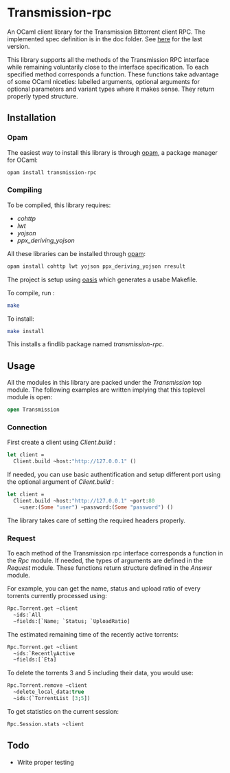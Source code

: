 # Transmission-rpc

An OCaml client library for the Transmission Bittorrent client RPC.
The implemented spec definition is in the doc folder. 
See [here](https://trac.transmissionbt.com/browser/trunk/extras/rpc-spec.txt)
for the last version.

This library supports all the methods of the Transmission RPC interface while 
remaining voluntarily close to the interface specification. To each specified
method corresponds a function. These functions take advantage of some OCaml 
niceties: labelled arguments, optional arguments for optional parameters and 
variant types where it makes sense. They return properly typed structure.

## Installation

### Opam

The easiest way to install this library is through 
[opam](https://opam.ocaml.org/), a package manager for OCaml:
```sh
opam install transmission-rpc
```

### Compiling

To be compiled, this library requires:
- *cohttp*
- *lwt*
- *yojson*
- *ppx_deriving_yojson*

All these libraries can be installed through [opam](https://opam.ocaml.org/):
```sh
opam install cohttp lwt yojson ppx_deriving_yojson rresult
```

The project is setup using [oasis](http://oasis.forge.ocamlcore.org/) which
generates a usabe Makefile. 

To compile, run :
```sh
make
```

To install:
```sh
make install
```

This installs a findlib package named *transmission-rpc*.

## Usage

All the modules in this library are packed under the *Transmission* top module.
The following examples are written implying that this toplevel module is open:
```Ocaml
open Transmission
```

### Connection

First create a client using *Client.build* :
```Ocaml
let client =
  Client.build ~host:"http://127.0.0.1" ()
```

If needed, you can use basic authentification and setup different port using
the optional argument of *Client.build* :
```Ocaml
let client =
  Client.build ~host:"http://127.0.0.1" ~port:80 
    ~user:(Some "user") ~password:(Some "password") ()
```

The library takes care of setting the required headers properly.

### Request

To each method of the Transmission rpc interface corresponds a function in the
*Rpc* module. If needed, the types of arguments are defined in the *Request*
module. These functions return structure defined in the *Answer* module.

For example, you can get the name, status and upload ratio of every torrents 
currently processed using:
```Ocaml
Rpc.Torrent.get ~client 
  ~ids:`All 
  ~fields:[`Name; `Status; `UploadRatio]
```

The estimated remaining time of the recently active torrents:
```Ocaml
Rpc.Torrent.get ~client
  ~ids:`RecentlyActive
  ~fields:[`Eta]
```

To delete the torrents 3 and 5 including their data, you would use:
```Ocaml
Rpc.Torrent.remove ~client 
  ~delete_local_data:true
  ~ids:(`TorrentList [3;5])
```

To get statistics on the current session:
```Ocaml
Rpc.Session.stats ~client
```

## Todo

* Write proper testing
